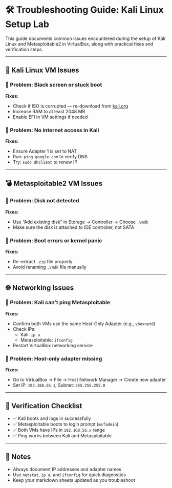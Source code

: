 # 🛠️ Troubleshooting Guide: Kali Linux Setup Lab

This guide documents common issues encountered during the setup of Kali Linux and Metasploitable2 in VirtualBox, along with practical fixes and verification steps.

---

## 🐧 Kali Linux VM Issues

### 🔸 Problem: Black screen or stuck boot
**Fixes:**
- Check if ISO is corrupted — re-download from [kali.org](https://www.kali.org/get-kali/)
- Increase RAM to at least 2048 MB
- Enable EFI in VM settings if needed

### 🔸 Problem: No internet access in Kali
**Fixes:**
- Ensure Adapter 1 is set to NAT
- Run: `ping google.com` to verify DNS
- Try: `sudo dhclient` to renew IP

---

## 💣 Metasploitable2 VM Issues

### 🔸 Problem: Disk not detected
**Fixes:**
- Use “Add existing disk” in Storage → Controller → Choose `.vmdk`
- Make sure the disk is attached to IDE controller, not SATA

### 🔸 Problem: Boot errors or kernel panic
**Fixes:**
- Re-extract `.zip` file properly
- Avoid renaming `.vmdk` file manually

---

## 🌐 Networking Issues

### 🔸 Problem: Kali can't ping Metasploitable
**Fixes:**
- Confirm both VMs use the same Host-Only Adapter (e.g., `vboxnet0`)
- Check IPs:
  - Kali: `ip a`
  - Metasploitable: `ifconfig`
- Restart VirtualBox networking service

### 🔸 Problem: Host-only adapter missing
**Fixes:**
- Go to VirtualBox → File → Host Network Manager → Create new adapter
- Set IP: `192.168.56.1`, Subnet: `255.255.255.0`

---

## 🧪 Verification Checklist

- ✅ Kali boots and logs in successfully
- ✅ Metasploitable boots to login prompt (`msfadmin`)
- ✅ Both VMs have IPs in `192.168.56.x` range
- ✅ Ping works between Kali and Metasploitable

---

## 📝 Notes

- Always document IP addresses and adapter names
- Use `netstat`, `ip a`, and `ifconfig` for quick diagnostics
- Keep your markdown sheets updated as you troubleshoot

